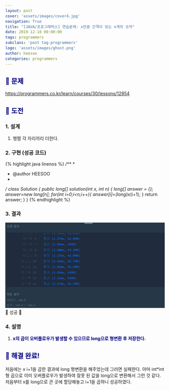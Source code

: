 ```yaml
---
layout: post
cover: 'assets/images/cover4.jpg'
navigation: True
title: "[JAVA/프로그래머스] 연습문제: x만큼 간격이 있는 n개의 숫자"
date: 2019-12-18 00:00:00
tags: programmers
subclass: 'post tag-programmers'
logo: 'assets/images/ghost.png'
author: heesoo
categories: programmers
---
```

## <span style="color:navy">👀 문제</span>
<https://programmers.co.kr/learn/courses/30/lessons/12954>

## <span style="color:navy">👊 도전</span>

### 1. 설계
1. 행렬 각 자리끼리 더한다.

### 2. 구현 (성공 코드)
{% highlight java linenos %}
/**
 *
 * @author HEESOO
 *
 */
 class Solution {
   public long[] solution(int x, int n) {
       long[] answer = {};
       answer=new long[n];
       for(int i=0;i<n;i++){
           answer[i]=(long)x*(i+1);
       }
       return answer;
   }
 }
 {% endhighlight %}

### 3. 결과
![실행결과](./assets/images/191218_16.PNG)
🤟 성공 🤟

### 4. 설명
1. **<span style="color:navy">x의 곱이 오버플로우가 발생할 수 있으므로 long으로 형변환 후 저장한다.</span>**

## <span style="color:navy">👏 해결 완료!</span>
처음에는 x i+1을 곱한 결과에 long 형변환을 해주었는데 그러면 실패한다. 아마 int*int형 곱으로 이미 오버플로우가 발생하여 잘못 된 값을 long으로 변환해서 그런 것 같다. 처음부터 x를 long으로 큰 곳에 할당해놓고 i+1을 곱하니 성공하였다.
